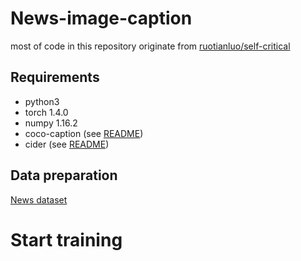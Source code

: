 # News-image-caption

most of code in this repository originate from [ruotianluo/self-critical](https://github.com/ruotianluo/self-critical.pytorch)

## Requirements
- python3
- torch 1.4.0
- numpy 1.16.2
- coco-caption (see [README](https://github.com/ruotianluo/self-critical.pytorch))
- cider (see [README](https://github.com/ruotianluo/self-critical.pytorch))


## Data preparation
[News dataset]()


# Start training


